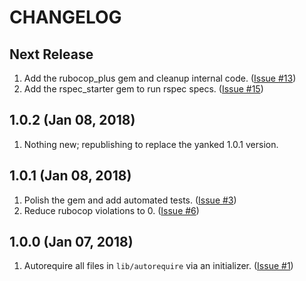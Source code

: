 # CHANGELOG

## Next Release

1. Add the rubocop_plus gem and cleanup internal code.  ([Issue #13](https://github.com/corlewsolutions/autorequire_rails/issues/13))
1. Add the rspec_starter gem to run rspec specs.  ([Issue #15](https://github.com/corlewsolutions/autorequire_rails/issues/15))

## 1.0.2 (Jan 08, 2018)

1. Nothing new; republishing to replace the yanked 1.0.1 version.

## 1.0.1 (Jan 08, 2018)

1. Polish the gem and add automated tests.  ([Issue #3](https://github.com/corlewsolutions/autorequire_rails/issues/3))
1. Reduce rubocop violations to 0.  ([Issue #6](https://github.com/corlewsolutions/autorequire_rails/issues/6))

## 1.0.0 (Jan 07, 2018)

1. Autorequire all files in `lib/autorequire` via an initializer.  ([Issue #1](https://github.com/corlewsolutions/autorequire_rails/issues/1))
